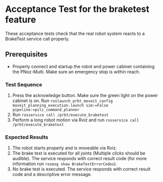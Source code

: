 <!--
Copyright (c) 2019 Pilz GmbH & Co. KG

This program is free software: you can redistribute it and/or modify
it under the terms of the GNU Lesser General Public License as published by
the Free Software Foundation, either version 3 of the License, or
(at your option) any later version.

This program is distributed in the hope that it will be useful,
but WITHOUT ANY WARRANTY; without even the implied warranty of
MERCHANTABILITY or FITNESS FOR A PARTICULAR PURPOSE.  See the
GNU Lesser General Public License for more details.

You should have received a copy of the GNU Lesser General Public License
along with this program.  If not, see <http://www.gnu.org/licenses/>.
-->

# Acceptance Test for the braketest feature
These acceptance tests check that the real robot system reacts to a BrakeTest service call properly.

## Prerequisites
  - Properly connect and startup the robot and power cabinet containing the PNoz-Multi.
    Make sure an emergency stop is within reach.

### Test Sequence
  1. Press the acknowledge button. Make sure the green light on the power cabinet is on.
     Run `roslaunch prbt_moveit_config moveit_planning_execution.launch sim:=False pipeline:=pilz_command_planner`
  2. Run `rosservice call /prbt/execute_braketest`
  3. Perform a long robot motion via Rviz and run `rosservice call /prbt/execute_braketest`
### Expected Results
  1. The robot starts properly and is moveable via Rviz.
  2. The brake test is executed for all joints (Multiple *clicks* should be audible).
     The service responds with correct result code (for more information run `rosmsg show BrakeTestErrorCodes`).
  3. No brake test is executed. The service responds with correct result code and a descriptive error message.
